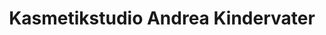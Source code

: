 ---
title: "Kasmetikstudio Andrea Kindervater"
url: /nordhausen/kasmetikstudio-andrea-kindervater/
shop: Kosmetik
---